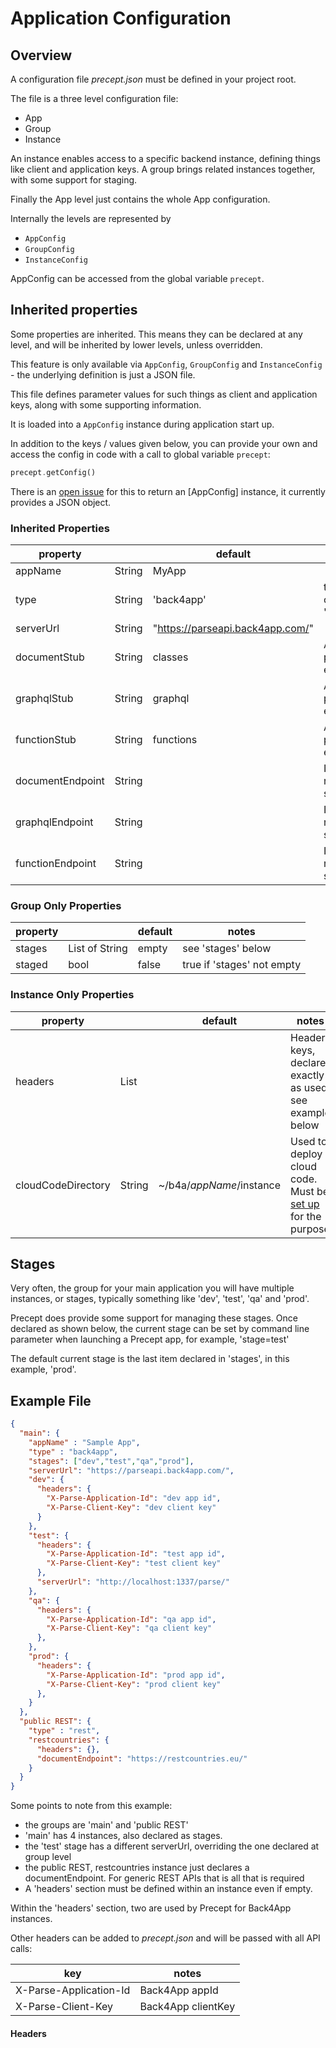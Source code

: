 # Application Configuration

## Overview

A configuration file *precept.json* must be defined in your project root.

The file is a three level configuration file:

- App
- Group
- Instance

An instance enables access to a specific backend instance, defining things like client and application keys.  A group brings related instances together, with some support for staging.

Finally the App level just contains the whole App configuration.

Internally the levels are represented by

- `AppConfig`
- `GroupConfig`
- `InstanceConfig`

AppConfig can be accessed from the global variable `precept`. 

## Inherited properties

Some properties are inherited.  This means they can be declared at any level, and will be inherited by lower levels, unless overridden.

This feature is only available via `AppConfig`, `GroupConfig` and `InstanceConfig` - the underlying definition is just a JSON file.

This file defines parameter values for such things as client and application keys, along with some supporting information.

It is loaded into a `AppConfig` instance during application start up.

In addition to the keys / values given below, you can provide your own and access the config in code with a call to global variable `precept`:

``` dart
precept.getConfig()
```  

There is an [open issue](https://gitlab.com/precept1/precept_client/-/issues/89) for this to return an [AppConfig] instance, it currently provides a JSON object.

### Inherited Properties

| property           |              | default                          | notes                                                     |
|--------------------|--------------|----------------------------------|-----------------------------------------------------------|
| appName            | String       | MyApp                            |                                                           |  
| type               | String       | 'back4app'                       | the type of 'backend' currently only 'back4app' or 'rest' |
| serverUrl          | String       | "https://parseapi.back4app.com/" |                                                           |
| documentStub       | String       | classes                          | Appended to serverUrl to produce document endpoint        |
| graphqlStub        | String       | graphql                          | Appended to serverUrl to produce GraphQL endpoint         |
| functionStub       | String       | functions                        | Appended to serverUrl to produce cloud functions endpoint |
| documentEndpoint   | String       |                                  | If defined, completely replaces serverUrl+documentStub    |
| graphqlEndpoint    | String       |                                  | If defined, completely replaces serverUrl+graphqlStub     |
| functionEndpoint   | String       |                                  | If defined, completely replaces serverUrl+functionStub    |   


### Group Only Properties

| property         |                | default                            | notes                                                     |
|------------------|----------------|------------------------------------|-----------------------------------------------------------|
| stages           | List of String | empty                              | see 'stages' below                                        |
| staged           | bool           | false | true if 'stages' not empty |                                                           |

### Instance Only Properties

| property           |                                | default                   | notes                                                     |
|--------------------|--------------------------------|---------------------------|-----------------------------------------------------------|
| headers            | List                           |                           | Header keys, declare exactly as used, see example below   |      
| cloudCodeDirectory | String                         | ~/b4a/$appName/$instance  | Used to deploy cloud code.  Must be [set up](https://www.back4app.com/docs/platform/parse-cli) for the purpose              |                                   


## Stages

Very often, the group for your main application you will have multiple instances, or stages, typically something like 'dev', 'test', 'qa' and 'prod'.

Precept does provide some support for managing these stages.  Once declared as shown below, the current stage can be set by command line parameter when launching a Precept app, for example, 'stage=test'

The default current stage is the last item declared in 'stages', in this example, 'prod'.



## Example File

```json
{
  "main": {
    "appName" : "Sample App",
    "type" : "back4app",
    "stages": ["dev","test","qa","prod"],
    "serverUrl": "https://parseapi.back4app.com/",
    "dev": {
      "headers": {
        "X-Parse-Application-Id": "dev app id",
        "X-Parse-Client-Key": "dev client key"
      }
    },
    "test": {
      "headers": {
        "X-Parse-Application-Id": "test app id",
        "X-Parse-Client-Key": "test client key"
      },
      "serverUrl": "http://localhost:1337/parse/"
    },
    "qa": {
      "headers": {
        "X-Parse-Application-Id": "qa app id",
        "X-Parse-Client-Key": "qa client key"
      },
    },
    "prod": {
      "headers": {
        "X-Parse-Application-Id": "prod app id",
        "X-Parse-Client-Key": "prod client key"
      },
    }
  },
  "public REST": {
    "type" : "rest",
    "restcountries": {
      "headers": {},
      "documentEndpoint": "https://restcountries.eu/"
    }
  }
}
```

Some points to note from this example:

- the groups are 'main' and 'public REST'
- 'main' has 4 instances, also declared as stages.
- the 'test' stage has a different serverUrl, overriding the one declared at group level
- the public REST, restcountries instance just declares a documentEndpoint.  For generic REST APIs that is all that is required
- A 'headers' section must be defined within an instance even if empty.

Within the 'headers' section, two are used by Precept for Back4App instances.

Other headers can be added to *precept.json* and will be passed with all API calls:

| key                    | notes              |
|------------------------|--------------------|
| X-Parse-Application-Id | Back4App appId     |
| X-Parse-Client-Key     | Back4App clientKey |










#### Headers






